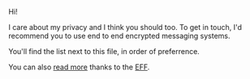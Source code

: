 Hi!

I care about my privacy and I think you should too.
To get in touch, I'd recommend you to use end to end encrypted messaging systems.

You'll find the list next to this file, in order of preferrence.

You can also [read more](https://ssd.eff.org/en/module/communicating-others) thanks to the [EFF](https://www.eff.org/).